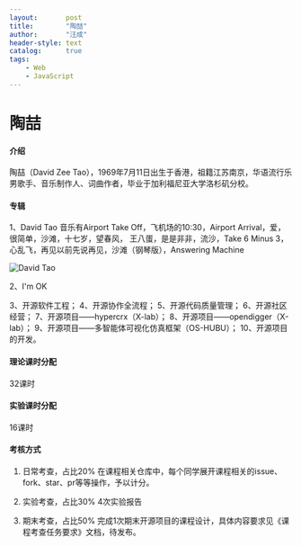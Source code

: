 ```yaml
---
layout:       post
title:        "陶喆"
author:       "汪成"
header-style: text
catalog:      true
tags:
    - Web
    - JavaScript
---
```


# 陶喆
#### 介绍
陶喆（David Zee Tao），1969年7月11日出生于香港，祖籍江苏南京，华语流行乐男歌手、音乐制作人、词曲作者，毕业于加利福尼亚大学洛杉矶分校。

#### 专辑
1、David Tao
   音乐有Airport Take Off，飞机场的10:30，Airport Arrival，爱，很简单，沙滩，十七岁，望春风，
   王八蛋，是是非非，流沙，Take 6 Minus 3，心乱飞，再见以前先说再见，沙滩（钢琴版），Answering Machine
   
   ![David Tao](https://github.com/user-attachments/assets/c6784c5c-d5f6-4b37-9a8b-6b4325e8d7d6)

2、I'm OK

3、开源软件工程；
4、开源协作全流程；
5、开源代码质量管理；
6、开源社区经营；
7、开源项目——hypercrx（X-lab）；
8、开源项目——opendigger（X-lab）；
9、开源项目——多智能体可视化仿真框架（OS-HUBU）；
10、开源项目的开发。

#### 理论课时分配
32课时

#### 实验课时分配
16课时

#### 考核方式
1. 日常考查，占比20%
   在课程相关仓库中，每个同学展开课程相关的issue、fork、star、pr等等操作，予以计分。

2. 实验考查，占比30%
   4次实验报告

3. 期末考查，占比50%
完成1次期末开源项目的课程设计，具体内容要求见《课程考查任务要求》文档，待发布。

